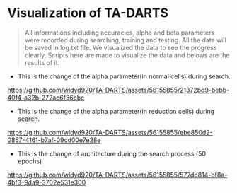 # Visualization of TA-DARTS    

> All informations including accuracies, alpha and beta parameters were recorded during searching, training and testing.
> All the data will be saved in log.txt file.
> We visualized the data to see the progress clearly.
> Scripts here are made to visualize the data and belows are the results of it.

- This is the change of the alpha parameter(in normal cells) during search.    

https://github.com/wldyd920/TA-DARTS/assets/56155855/21372bd9-bebb-40f4-a32b-272ac6f36cbc    




- This is the change of the alpha parameter(in reduction cells) during search.    

https://github.com/wldyd920/TA-DARTS/assets/56155855/ebe850d2-0857-4161-b7af-09cd00e7e28e    




- This is the change of architecture during the search process (50 epochs)    

https://github.com/wldyd920/TA-DARTS/assets/56155855/577dd814-bf8a-4bf3-9da9-3702e531e300    


